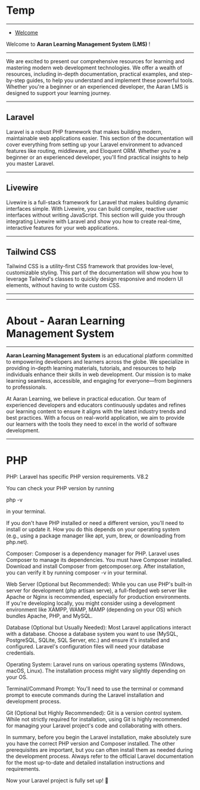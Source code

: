 # Temp

---

- [Welcome](#section-1)

<a name="section-1"></a>

Welcome to **Aaran Learning Management System (LMS)** !

---

We are excited to present our comprehensive resources for learning and mastering modern web development technologies.
We offer a wealth of resources, including in-depth documentation, practical examples, and step-by-step guides, 
to help you understand and implement these powerful tools. Whether you're a beginner or an experienced 
developer, the Aaran LMS is designed to support your learning journey.

---



## Laravel

Laravel is a robust PHP framework that makes building modern, maintainable web applications 
easier. This section of the documentation will cover everything from setting up your 
Laravel environment to advanced features like routing, middleware, and Eloquent ORM. Whether 
you're a beginner or an experienced developer, you'll find practical insights to help you master Laravel.

---

## Livewire

Livewire is a full-stack framework for Laravel that makes building dynamic interfaces simple. With Livewire, you can build complex, reactive user interfaces without writing JavaScript. This section will guide you through integrating Livewire with Laravel and show you how to create real-time, interactive features for your web applications.

---

## Tailwind CSS

Tailwind CSS is a utility-first CSS framework that provides low-level, customizable styling. This part of the documentation will show you how to leverage Tailwind's classes to quickly design responsive and modern UI elements, without having to write custom CSS.

---
<larecipe-progress type="success" :value="100"></larecipe-progress>

---

# About - Aaran Learning Management System

---

**Aaran Learning Management System** is an educational platform committed to empowering developers and learners across the globe. We specialize in providing in-depth learning materials, tutorials, and resources to help individuals enhance their skills in web development. Our mission is to make learning seamless, accessible, and engaging for everyone—from beginners to professionals.

At Aaran Learning, we believe in practical education. Our team of experienced developers and educators continuously updates and refines our learning content to ensure it aligns with the latest industry trends and best practices. With a focus on real-world application, we aim to provide our learners with the tools they need to excel in the world of software development.



---
<a name="section-1"></a>
# PHP

PHP: Laravel has specific PHP version requirements.  V8.2

You can check your PHP version by running

php -v

in your terminal.

If you don't have PHP installed or need a different version, you'll need to install or update it.  How you do this depends on your operating system (e.g., using a package manager like apt, yum, brew, or downloading from php.net).

Composer: Composer is a dependency manager for PHP. Laravel uses Composer to manage its dependencies.  You must have Composer installed.  Download and install Composer from getcomposer.org.  After installation, you can verify it by running composer -v in your terminal.

Web Server (Optional but Recommended): While you can use PHP's built-in server for development (php artisan serve), a full-fledged web server like Apache or Nginx is recommended, especially for production environments.  If you're developing locally, you might consider using a development environment like XAMPP, WAMP, MAMP (depending on your OS) which bundles Apache, PHP, and MySQL.

Database (Optional but Usually Needed): Most Laravel applications interact with a database. Choose a database system you want to use (MySQL, PostgreSQL, SQLite, SQL Server, etc.) and ensure it's installed and configured.  Laravel's configuration files will need your database credentials.

Operating System: Laravel runs on various operating systems (Windows, macOS, Linux).  The installation process might vary slightly depending on your OS.

Terminal/Command Prompt: You'll need to use the terminal or command prompt to execute commands during the Laravel installation and development process.

Git (Optional but Highly Recommended): Git is a version control system.  While not strictly required for installation, using Git is highly recommended for managing your Laravel project's code and collaborating with others.

In summary, before you begin the Laravel installation, make absolutely sure you have the correct PHP version and Composer installed.  The other prerequisites are important, but you can often install them as needed during the development process.  Always refer to the official Laravel documentation for the most up-to-date and detailed installation instructions and requirements.

Now your Laravel project is fully set up! 🚀
